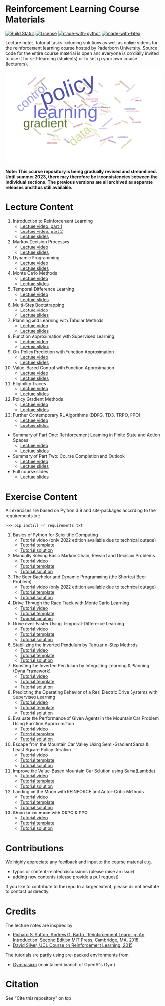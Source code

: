 Reinforcement Learning Course Materials
=======================================
[![Build Status](https://github.com/upb-lea/reinforcement_learning_course_materials/actions/workflows/blank.yml/badge.svg)](https://github.com/upb-lea/reinforcement_learning_course_materials/actions/workflows/blank.yml)
[![License](https://img.shields.io/github/license/mashape/apistatus.svg?maxAge=2592000)](https://github.com/upb-lea/reinforcement_learning_course_materials/blob/master/LICENSE)
[![made-with-python](https://img.shields.io/badge/Made%20with-Python-1f425f.svg)](https://www.python.org/)
[![made-with-latex](https://img.shields.io/badge/Made%20with-LaTeX-1f425f.svg)](https://www.latex-project.org/)

Lecture notes, tutorial tasks including solutions as well as online videos for the reinforcement learning course hosted by Paderborn University. Source code for the entire course material is open and everyone is cordially invited to use it for self-learning (students) or to set up your own course (lecturers).
![Example](./img/wordcloud.svg)

**Note: This course repository is being gradually revised and streamlined. Until summer 2023, there may therefore be inconsistencies between the individual sections.
The previous versions are all archived as separate releases and thus still available.**

# Lecture Content

01. Introduction to Reinforcement Learning
    * [Lecture video, part 1](https://www.youtube.com/watch?v=YqlNOCD0rfA)
    * [Lecture video, part 2](https://youtu.be/Yd99sn-64Z8)
    * [Lecture slides](https://groups.uni-paderborn.de/lea/share/lehre/reinforcementlearning/lecture_slides/built/Lecture01.pdf)   
02. Markov Decision Processes
    * [Lecture video](https://www.youtube.com/watch?v=ywn81iGQISE)
    * [Lecture slides](https://groups.uni-paderborn.de/lea/share/lehre/reinforcementlearning/lecture_slides/built/Lecture02.pdf) 
03. Dynamic Programming
    * [Lecture video](https://www.youtube.com/watch?v=vjIiYdidFPY)
    * [Lecture slides](https://groups.uni-paderborn.de/lea/share/lehre/reinforcementlearning/lecture_slides/built/Lecture03.pdf) 
04. Monte Carlo Methods
    * [Lecture video](https://www.youtube.com/watch?v=YsAm3w2ev0g&feature=youtu.be)
    * [Lecture slides](https://groups.uni-paderborn.de/lea/share/lehre/reinforcementlearning/lecture_slides/built/Lecture04.pdf) 
05. Temporal-Difference Learning
    * [Lecture video](https://www.youtube.com/watch?v=w10WMaYgCMQ)
    * [Lecture slides](https://groups.uni-paderborn.de/lea/share/lehre/reinforcementlearning/lecture_slides/built/Lecture05.pdf) 
06. Multi-Step Bootstrapping
    * [Lecture video](https://www.youtube.com/watch?v=HEt9z3CASn0&feature=youtu.be)
    * [Lecture slides](https://groups.uni-paderborn.de/lea/share/lehre/reinforcementlearning/lecture_slides/built/Lecture06.pdf) 
07. Planning and Learning with Tabular Methods
    * [Lecture video](https://www.youtube.com/watch?v=bLl3s2VgRag&feature=youtu.be)
    * [Lecture slides](https://groups.uni-paderborn.de/lea/share/lehre/reinforcementlearning/lecture_slides/built/Lecture07.pdf) 
08. Function Approximation with Supervised Learning
    * [Lecture video](https://www.youtube.com/watch?v=xitBw9azPKE&feature=youtu.be)
    * [Lecture slides](https://groups.uni-paderborn.de/lea/share/lehre/reinforcementlearning/lecture_slides/built/Lecture08.pdf) 
09. On-Policy Prediction with Function Approximation
    * [Lecture video](https://www.youtube.com/watch?v=vxenJGAFM4g&feature=youtu.be)
    * [Lecture slides](https://groups.uni-paderborn.de/lea/share/lehre/reinforcementlearning/lecture_slides/built/Lecture09.pdf) 
10. Value-Based Control with Function Approximation
    * [Lecture video](https://www.youtube.com/watch?v=YNf-ezTKB78)
    * [Lecture slides](https://groups.uni-paderborn.de/lea/share/lehre/reinforcementlearning/lecture_slides/built/Lecture10.pdf) 
11. Eligibility Traces
    * [Lecture video](https://www.youtube.com/watch?v=xLUXeASnqwE)
    * [Lecture slides](https://groups.uni-paderborn.de/lea/share/lehre/reinforcementlearning/lecture_slides/built/Lecture11.pdf) 
12. Policy Gradient Methods
    * [Lecture video](https://www.youtube.com/watch?v=IrQQyWkFJwk)
    * [Lecture slides](https://groups.uni-paderborn.de/lea/share/lehre/reinforcementlearning/lecture_slides/built/Lecture12.pdf) 
13. Further Contemporary RL Algorithms (DDPG, TD3, TRPO, PPO)
    * [Lecture video](https://www.youtube.com/watch?v=aYeDmT-y-4g)
    * [Lecture slides](https://groups.uni-paderborn.de/lea/share/lehre/reinforcementlearning/lecture_slides/built/Lecture13.pdf)

* Summary of Part One: Reinforcement Learning in Finite State and Action Spaces
    * [Lecture video](https://www.youtube.com/watch?v=bRpWfOSvMTg)
    * [Lecture slides](https://groups.uni-paderborn.de/lea/share/lehre/reinforcementlearning/lecture_slides/built/Summary_Part_One.pdf) 
* Summary of Part Two: Course Completion and Outlook
    * [Lecture video](https://www.youtube.com/watch?v=F_dkTOlVACM)
    * [Lecture slides](https://groups.uni-paderborn.de/lea/share/lehre/reinforcementlearning/lecture_slides/built/Summary_Part_Two.pdf) 
* Full course slides
    * [Lecture slides](https://groups.uni-paderborn.de/lea/share/lehre/reinforcementlearning/lecture_slides/built/main.pdf)


# Exercise Content
All exercises are based on Python 3.9 and site-packages according to the requirements.txt:
```
>>> pip install -r requirements.txt
```

01. Basics of Python for Scientific Computing 
    * [Tutorial video](https://www.youtube.com/watch?v=MJXVQXkOEAA&feature=youtu.be) (only 2022 edition available due to technical outage)
    * [Tutorial template](../master/exercises/templates/ex01)
    * [Tutorial solution](../master/exercises/solutions/ex01) 
02. Manually Solving Basic Markov Chain, Reward and Decision Problems
    * [Tutorial video](https://www.youtube.com/watch?v=d38-TmkEZxQ)
    * [Tutorial template](../master/exercises/templates/ex02)
    * [Tutorial solution](../master/exercises/solutions/ex02) 
03. The Beer-Bachelor and Dynamic Programming (the Shortest Beer Problem)
    * [Tutorial video](https://www.youtube.com/watch?v=Z9QTRtJfZaM&feature=youtu.be) (only 2022 edition available due to technical outage)
    * [Tutorial template](../master/exercises/templates/ex03)
    * [Tutorial solution](../master/exercises/solutions/ex03) 
04. Drive Through the Race Track with Monte Carlo Learning
    * [Tutorial video](https://www.youtube.com/watch?v=GlL1d4Ivo_g)
    * [Tutorial template](../master/exercises/templates/ex04)
    * [Tutorial solution](../master/exercises/solutions/ex04) 
05. Drive even Faster Using Temporal-Difference Learning
    * [Tutorial video](https://www.youtube.com/watch?v=eTFugChiOaE&feature=youtu.be)
    * [Tutorial template](../master/exercises/templates/ex05)
    * [Tutorial solution](../master/exercises/solutions/ex05) 
06. Stabilizing the Inverted Pendulum by Tabular n-Step Methods
    * [Tutorial video](https://www.youtube.com/watch?v=4ACrTBFRw50)
    * [Tutorial template](../master/exercises/templates/ex06)
    * [Tutorial solution](../master/exercises/solutions/ex06) 
07. Boosting the Inverted Pendulum by Integrating Learning & Planning (Dyna Framework)
    * [Tutorial video](https://www.youtube.com/watch?v=KXNu7xDZ9Bg&feature=youtu.be)
    * [Tutorial template](../master/exercises/templates/ex07)
    * [Tutorial solution](../master/exercises/solutions/ex07) 
08. Predicting the Operating Behavior of a Real Electric Drive Systems with Supervised Learning
    * [Tutorial video](https://www.youtube.com/watch?v=zxC87jRnT08)
    * [Tutorial template](../master/exercises/templates/ex08)
    * [Tutorial solution](../master/exercises/solutions/ex08) 
09. Evaluate the Performance of Given Agents in the Mountain Car Problem Using Function Approximation 
    * [Tutorial video](https://www.youtube.com/watch?v=zCv29hVyxNk)
    * [Tutorial template](../master/exercises/templates/ex09)
    * [Tutorial solution](../master/exercises/solutions/ex09) 
10. Escape from the Mountain Car Valley Using Semi-Gradient Sarsa & Least Square Policy Iteration
    * [Tutorial video](https://www.youtube.com/watch?v=FrMSB7Dgp7c&feature=youtu.be)
    * [Tutorial template](../master/exercises/templates/ex10)
    * [Tutorial solution](../master/exercises/solutions/ex10) 
11. Improve the Value-Based Mountain Car Solution using Sarsa(Lambda)
    * [Tutorial video](https://www.youtube.com/watch?v=bhZGpuh5-6M)
    * [Tutorial template](../master/exercises/templates/ex11)
    * [Tutorial solution](../master/exercises/solutions/ex11) 
12. Landing on the Moon with REINFORCE and Actor-Critic Methods
    * [Tutorial video](https://www.youtube.com/watch?v=LeVDStyEjAo)
    * [Tutorial template](../master/exercises/templates/ex12)
    * [Tutorial solution](../master/exercises/solutions/ex12) 
13. Shoot to the moon with DDPG & PPO
    * [Tutorial video](https://www.youtube.com/watch?v=4RyX7L-MbsU)
    * [Tutorial template](../master/exercises/templates/ex13)
    * [Tutorial solution](../master/exercises/solutions/ex13) 

# Contributions
We highly appreciate any feedback and input to the course material e.g.
* typos or content-related discussions (please raise an issue)
* adding new contents (please provide a pull request)

If you like to contribute to the repo to a larger extent, please do not hesitate to contact us directly. 

# Credits
The lecture notes are inspired by
* [Richard S. Sutton, Andrew G. Barto, 'Reinforcement Learning: An Introduction' Second Edition MIT Press, Cambridge, MA, 2018](http://www.incompleteideas.net/book/the-book-2nd.html)
* [David Silver, UCL Course on Reinforcement Learning, 2015](https://www.davidsilver.uk/teaching/)

The tutorials are partly using pre-packed environments from
* [Gymnasium](https://gymnasium.farama.org/) (maintained branch of OpenAI's Gym)

# Citation
See "Cite this repository" on top

